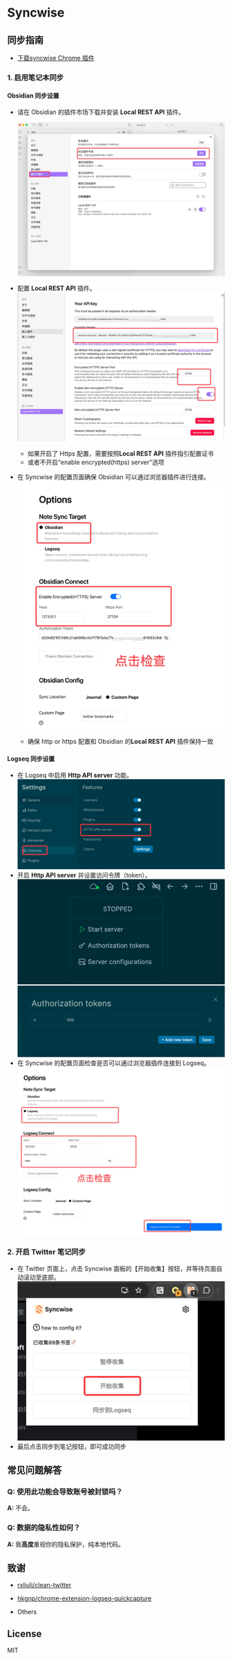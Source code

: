 # Syncwise

## 同步指南

- [下载syncwise Chrome 插件](https://chromewebstore.google.com/detail/syncwise/cdndomegjfiajnafdkieddoaanfckfel)


### 1. 启用笔记本同步

#### Obsidian 同步设置

- 请在 Obsidian 的插件市场下载并安装 **Local REST API** 插件。

  ![Obsidian 插件安装](./docs/obsidian-plugin.jpg)

- 配置 **Local REST API** 插件。
  ![配置 Obsidian 插件](./docs/obsidian-plugin-config.jpg)
  - 如果开启了 Https 配置，需要按照**Local REST API** 插件指引配置证书
  - 或者不开启“enable encrypted(https) server”选项

- 在 Syncwise 的配置页面确保 Obsidian 可以通过浏览器插件进行连接。
  ![检查 Obsidian 连接](./docs/obsidian-config.jpg)
  - 确保 http or https 配置和 Obsidian 的**Local REST API** 插件保持一致

#### Logseq 同步设置

- 在 Logseq 中启用 **Http API server** 功能。
  ![Logseq 设置](./docs/logseq-setting.jpg)
- 开启 **Http API server** 并设置访问令牌（token）。
  ![启动 Logseq 服务器](./docs/logseq-server-start.jpg)
  ![设置 Logseq 访问令牌](./docs/logseq-token-setting.jpg)
- 在 Syncwise 的配置页面检查是否可以通过浏览器插件连接到 Logseq。
  ![检查 Logseq 连接](./docs/check-logseq-connection.jpg)

### 2. 开启 Twitter 笔记同步

- 在 Twitter 页面上，点击 Syncwise 面板的【开始收集】按钮，并等待页面自动滚动至底部。
  ![开始收集笔记](./docs/syncwise-collect-start.jpg)
- 最后点击同步到笔记按钮，即可成功同步  

## 常见问题解答

### Q: 使用此功能会导致账号被封锁吗？
**A:** 不会。

### Q: 数据的隐私性如何？
**A:** 我**高度**重视你的隐私保护，纯本地代码。


## 致谢

- [rxliuli/clean-twitter](https://github.com/rxliuli/clean-twitter)

- [hkgnp/chrome-extension-logseq-quickcapture](https://github.com/hkgnp/chrome-extension-logseq-quickcapture)
- Others

## License

MIT
